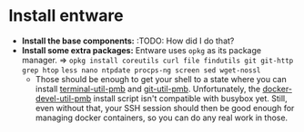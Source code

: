 ﻿
Install entware
===============

* __Install the base components:__
  :TODO: How did I do that?
* __Install some extra packages:__
  Entware uses `opkg` as its package manager.
  &rArr; `opkg install coreutils curl file findutils git git-http grep htop`
  `less nano ntpdate procps-ng screen sed wget-nossl`
  * Those should be enough to get your shell to a state where you can install
    [terminal-util-pmb](https://github.com/mk-pmb/terminal-util-pmb) and
    [git-util-pmb](https://github.com/mk-pmb/git-util-pmb).
    Unfortunately, the
    [docker-devel-util-pmb](https://github.com/mk-pmb/docker-devel-util-pmb)
    install script isn't compatible with busybox yet.
    Still, even without that, your SSH session should then be good enough
    for managing docker containers, so you can do any real work in those.



